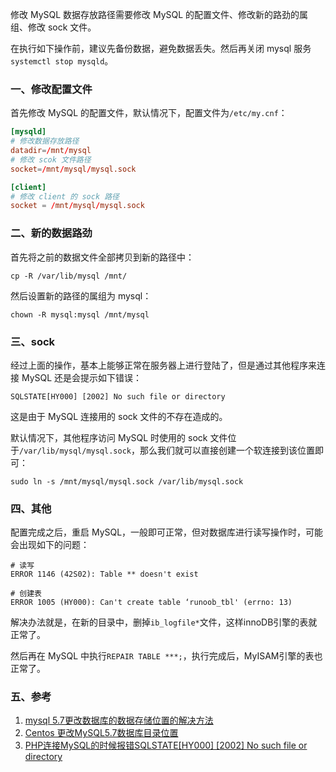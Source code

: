 修改 MySQL 数据存放路径需要修改 MySQL 的配置文件、修改新的路劲的属组、修改 sock 文件。

在执行如下操作前，建议先备份数据，避免数据丢失。然后再关闭 mysql 服务`systemctl stop mysqld`。

### 一、修改配置文件

首先修改 MySQL 的配置文件，默认情况下，配置文件为`/etc/my.cnf`：

```cnf
[mysqld]
# 修改数据存放路径
datadir=/mnt/mysql
# 修改 scok 文件路径
socket=/mnt/mysql/mysql.sock

[client]
# 修改 client 的 sock 路径
socket = /mnt/mysql/mysql.sock
```

### 二、新的数据路劲

首先将之前的数据文件全部拷贝到新的路径中：

```shell
cp -R /var/lib/mysql /mnt/
```

然后设置新的路径的属组为 mysql：

```shell
chown -R mysql:mysql /mnt/mysql
```

### 三、sock

经过上面的操作，基本上能够正常在服务器上进行登陆了，但是通过其他程序来连接 MySQL 还是会提示如下错误：

```
SQLSTATE[HY000] [2002] No such file or directory
```

这是由于 MySQL 连接用的 sock 文件的不存在造成的。

默认情况下，其他程序访问 MySQL 时使用的 sock 文件位于`/var/lib/mysql/mysql.sock`，那么我们就可以直接创建一个软连接到该位置即可：

```shell
sudo ln -s /mnt/mysql/mysql.sock /var/lib/mysql.sock
```

### 四、其他

配置完成之后，重启 MySQL，一般即可正常，但对数据库进行读写操作时，可能会出现如下的问题：

```
# 读写
ERROR 1146 (42S02): Table ** doesn't exist

# 创建表
ERROR 1005 (HY000): Can't create table ‘runoob_tbl' (errno: 13)
```

解决办法就是，在新的目录中，删掉`ib_logfile*`文件，这样innoDB引擎的表就正常了。

然后再在 MySQL 中执行`REPAIR TABLE ***;`，执行完成后，MyISAM引擎的表也正常了。

### 五、参考

1. [mysql 5.7更改数据库的数据存储位置的解决方法](https://www.jb51.net/article/110313.htm)
2. [Centos 更改MySQL5.7数据库目录位置](https://blog.csdn.net/zyw_java/article/details/78512285)
2. [PHP连接MySQL的时候报错SQLSTATE[HY000] [2002] No such file or directory](https://blog.csdn.net/simplty/article/details/43350903)

